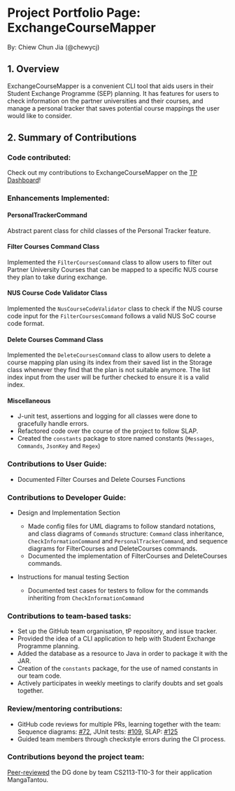 # Project Portfolio Page: ExchangeCourseMapper

By: Chiew Chun Jia (@chewycj)

## 1. Overview
ExchangeCourseMapper is a convenient CLI tool that aids users in their Student Exchange Programme (SEP) planning.
It has features for users to check information on the partner universities and their courses, 
and manage a personal tracker that saves potential course mappings the user would like to consider.

## 2. Summary of Contributions
### Code contributed:
Check out my contributions to ExchangeCourseMapper on the [TP Dashboard](https://nus-cs2113-ay2425s1.github.io/tp-dashboard/?search=chewycj&sort=groupTitle%20dsc&sortWithin=title&since=2024-09-20&timeframe=commit&mergegroup=&groupSelect=groupByRepos&breakdown=false)!

### Enhancements Implemented:
#### PersonalTrackerCommand
Abstract parent class for child classes of the Personal Tracker feature.

#### Filter Courses Command Class
Implemented the `FilterCoursesCommand` class to allow users to filter out Partner University Courses that can be
mapped to a specific NUS course they plan to take during exchange.

#### NUS Course Code Validator Class
Implemented the `NusCourseCodeValidator` class to check if the NUS course code input for the `FilterCoursesCommand`
follows a valid NUS SoC course code format.

#### Delete Courses Command Class
Implemented the `DeleteCoursesCommand` class to allow users to delete a course mapping plan using its index from
their saved list in the Storage class whenever they find that the plan is not suitable anymore.
The list index input from the user will be further checked to ensure it is a valid index.

#### Miscellaneous
* J-unit test, assertions and logging for all classes were done to gracefully handle errors.
* Refactored code over the course of the project to follow SLAP.
* Created the `constants` package to store named constants (`Messages`, `Commands`, `JsonKey` and `Regex`)

### Contributions to User Guide:
* Documented Filter Courses and Delete Courses Functions

### Contributions to Developer Guide:
* Design and Implementation Section
  * Made config files for UML diagrams to follow standard notations, and
    class diagrams of `Commands` structure: `Command` class inheritance, `CheckInformationCommand` and
    `PersonalTrackerCommand`, and sequence diagrams for FilterCourses and DeleteCourses commands.
  * Documented the implementation of FilterCourses and DeleteCourses commands.

* Instructions for manual testing Section
  * Documented test cases for testers to follow for the commands inheriting from `CheckInformationCommand`

### Contributions to team-based tasks:
* Set up the GitHub team organisation, tP repository, and issue tracker.
* Provided the idea of a CLI application to help with Student Exchange Programme planning.
* Added the database as a resource to Java in order to package it with the JAR.
* Creation of the `constants` package, for the use of named constants in our team code.
* Actively participates in weekly meetings to clarify doubts and set goals together.

### Review/mentoring contributions:
* GitHub code reviews for multiple PRs, learning together with the team: 
  Sequence diagrams: [#72](https://github.com/AY2425S1-CS2113-W10-2/tp/pull/72),
  JUnit tests: [#109](https://github.com/AY2425S1-CS2113-W10-2/tp/pull/109),
  SLAP: [#125](https://github.com/AY2425S1-CS2113-W10-2/tp/pull/125)
* Guided team members through checkstyle errors during the CI process.

### Contributions beyond the project team:
[Peer-reviewed](https://github.com/nus-cs2113-AY2425S1/tp/pull/9#pullrequestreview-2403433893) the DG done by team CS2113-T10-3 for their application MangaTantou.
